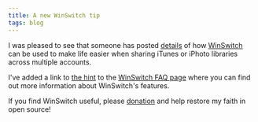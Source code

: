 ```yaml
---
title: A new WinSwitch tip
tags: blog
---
```


I was pleased to see that someone has posted [details](http://www.macosxhints.com/article.php?story=20061212090013611) of how [WinSwitch](http://wincent.com/a/products/winswitch/) can be used to make life easier when sharing iTunes or iPhoto libraries across multiple accounts.

I've added a link to [the hint](http://www.macosxhints.com/article.php?story=20061212090013611) to the [WinSwitch FAQ page](http://wincent.com/a/products/winswitch/faq/) where you can find out more information about WinSwitch's features.

If you find WinSwitch useful, please [donation](https://secure.wincent.com/a/products/winswitch/donate/) and help restore my faith in open source!
